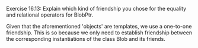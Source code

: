 Exercise 16.13:
Explain which kind of friendship you chose for the equality and
relational operators for BlobPtr.

Given that the aforementioned 'objects' are templates, we use a one-to-one
friendship. This is so because we only need to establish friendship between the
corresponding instantiations of the class Blob and its friends.
